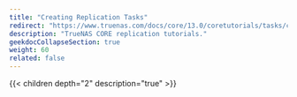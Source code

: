 ```yaml
---
title: "Creating Replication Tasks"
redirect: "https://www.truenas.com/docs/core/13.0/coretutorials/tasks/creatingreplicationtasks/"
description: "TrueNAS CORE replication tutorials."
geekdocCollapseSection: true
weight: 60
related: false
---
```


{{< children depth="2" description="true" >}}
